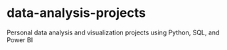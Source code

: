 # data-analysis-projects
Personal data analysis and visualization projects using Python, SQL, and Power BI

